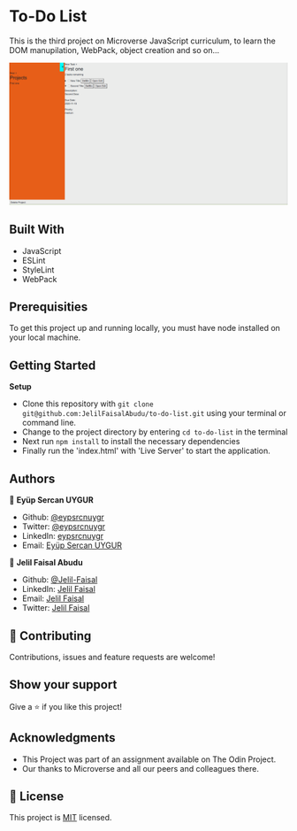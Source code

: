 # To-Do List

This is the third project on Microverse JavaScript curriculum, to learn the DOM manupilation, WebPack, object creation and so on...

![screenshot](./src/assets/Screenshot.png)<br>

## Built With

- JavaScript
- ESLint
- StyleLint
- WebPack

## Prerequisities

To get this project up and running locally, you must have node installed on your local machine.

## Getting Started

**Setup**

- Clone this repository with ```git clone git@github.com:JelilFaisalAbudu/to-do-list.git``` using your terminal or command line.<br>
- Change to the project directory by entering ```cd to-do-list``` in the terminal<br>
- Next run ```npm install``` to install the necessary dependencies<br>
- Finally run the 'index.html' with 'Live Server' to start the application.<br>

## Authors

👤 **Eyüp Sercan UYGUR**

-   Github: [@eypsrcnuygr](https://github.com/eypsrcnuygr)
-   Twitter: [@eypsrcnuygr](https://twitter.com/eypsrcnuygr)
-   LinkedIn: [eypsrcnuygr](https://www.linkedin.com/in/eypsrcnuygr/)
-   Email: [Eyüp Sercan UYGUR](sercanuygur@gmail.com)

👤 **Jelil Faisal Abudu**

-   Github: [@Jelil-Faisal](https://github.com/JelilFaisalAbudu)
-   LinkedIn: [Jelil Faisal](https://www.linkedin.com/in/jelilfaisalabudu/)
-   Email: [Jelil Faisal](abudujelilfaisal@gmail.com)
-   Twitter: [Jelil Faisal](https://twitter.com/jelilabudu)

## 🤝 Contributing

Contributions, issues and feature requests are welcome!

## Show your support

Give a ⭐️ if you like this project!

## Acknowledgments

-   This Project was part of an assignment available on The Odin Project.
-   Our thanks to Microverse and all our peers and colleagues there.

## 📝 License

This project is [MIT](lic.url) licensed.
